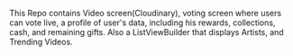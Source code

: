 This Repo contains Video screen(Cloudinary), voting screen where users can vote live, a profile of user's data, including his rewards, collections, cash, and remaining gifts. Also a ListViewBuilder that displays Artists, and Trending Videos.
